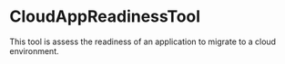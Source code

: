 # CloudAppReadinessTool
This tool is assess the readiness of an application to migrate to a cloud environment.
